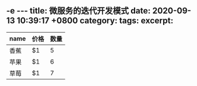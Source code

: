 -e ---
title: 微服务的迭代开发模式
date:  2020-09-13 10:39:17 +0800
category:
tags:
excerpt:
---

name | 价格 |  数量  
-|-|-
香蕉 | $1 | 5 |
苹果 | $1 | 6 |
草莓 | $1 | 7 |





